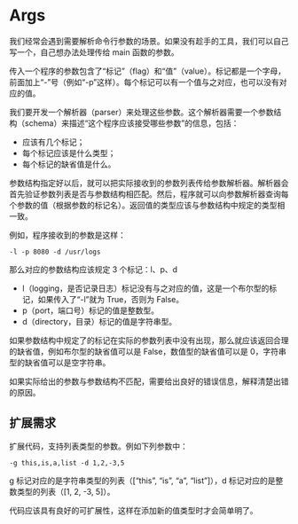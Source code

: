 # Args

我们经常会遇到需要解析命令行参数的场景。如果没有趁手的工具，我们可以自己写一个，自己想办法处理传给 main 函数的参数。

传入一个程序的参数包含了“标记”（flag）和“值”（value）。标记都是一个字母，前面加上“-”号（例如“-p”这样）。每个标记可以有一个值与之对应，也可以没有对应的值。

我们要开发一个解析器（parser）来处理这些参数。这个解析器需要一个参数结构（schema）来描述“这个程序应该接受哪些参数”的信息，包括：

- 应该有几个标记；
- 每个标记应该是什么类型；
- 每个标记的缺省值是什么。

参数结构指定好以后，就可以把实际接收到的参数列表传给参数解析器。解析器会首先验证参数列表是否与参数结构相匹配。然后，程序就可以向参数解析器查询每个参数的值（根据参数的标记名）。返回值的类型应该与参数结构中规定的类型相一致。

例如，程序接收到的参数是这样：

```
-l -p 8080 -d /usr/logs
```

那么对应的参数结构应该规定 3 个标记：l、p、d

- l（logging，是否记录日志）标记没有与之对应的值，这是一个布尔型的标记，如果传入了“-l”就为 True，否则为 False。
- p（port，端口号）标记的值是整数型。
- d（directory，目录）标记的值是字符串型。

如果参数结构中规定了的标记在实际的参数列表中没有出现，那么就应该返回合理的缺省值，例如布尔型的缺省值可以是 False，数值型的缺省值可以是 0，字符串型的缺省值可以是空字符串。

如果实际给出的参数与参数结构不匹配，需要给出良好的错误信息，解释清楚出错的原因。

## 扩展需求

扩展代码，支持列表类型的参数。例如下列参数中：

```
-g this,is,a,list -d 1,2,-3,5
```

g 标记对应的是字符串类型的列表（[“this”, “is”, “a”, “list”]），d 标记对应的是整数类型的列表（[1, 2, -3, 5]）。

代码应该具有良好的可扩展性，这样在添加新的值类型时才会简单明了。
